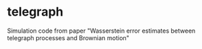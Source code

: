 # telegraph
Simulation code from paper "Wasserstein error estimates between telegraph processes and Brownian motion"

